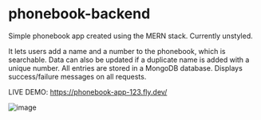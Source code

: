 # phonebook-backend
Simple phonebook app created using the MERN stack. Currently unstyled.

It lets users add a name and a number to the phonebook, which is searchable. Data can also be updated if a duplicate name is added with a unique number. All entries are stored in a MongoDB database. Displays success/failure messages on all requests.

LIVE DEMO: https://phonebook-app-123.fly.dev/

![image](https://user-images.githubusercontent.com/77036553/192749412-1ecfe41b-028e-496e-8e97-09c0f6c9784f.png)
